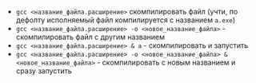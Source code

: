 - `gcc <название_файла.расширение>` скомпилировать файл (учти, по дефолту исполняемый файл компилируется с названием `a.exe`)
- `gcc <название_файла.расширение> -o <новое_название_файла>` - скомпилировать файл с другим названием
- `gcc <название_файла.расширение> & a` - скомпилировать и запустить
- `gcc <название_файла.расширение> -o <новое_название_файла> & <новое_название_файла>` - скомпилировать с новым названием и сразу запустить
